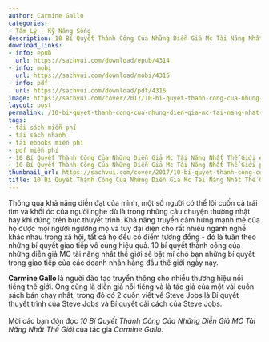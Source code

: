```yaml
---
author: Carmine Gallo
categories:
- Tâm Lý - Kỹ Năng Sống
description: 10 Bí Quyết Thành Công Của Những Diễn Giả Mc Tài Năng Nhất Thế Giới
download_links:
- info: epub
  url: https://sachvui.com/download/epub/4314
- info: mobi
  url: https://sachvui.com/download/mobi/4315
- info: pdf
  url: https://sachvui.com/download/pdf/4316
image: https://sachvui.com/cover/2017/10-bi-quyet-thanh-cong-cua-nhung-dien-gia-mc-tai-nang-nhat-the-gioi.jpg
layout: post
permalink: /10-bi-quyet-thanh-cong-cua-nhung-dien-gia-mc-tai-nang-nhat-the-gioi.html
tags:
- tải sách miễn phí
- tải sách nhanh
- tải ebooks miễn phí
- pdf miễn phí
- 10 Bí Quyết Thành Công Của Những Diễn Giả Mc Tài Năng Nhất Thế Giới ebook
- 10 Bí Quyết Thành Công Của Những Diễn Giả Mc Tài Năng Nhất Thế Giới pdf
thumbnail_url: https://sachvui.com/cover/2017/10-bi-quyet-thanh-cong-cua-nhung-dien-gia-mc-tai-nang-nhat-the-gioi.jpg
title: 10 Bí Quyết Thành Công Của Những Diễn Giả Mc Tài Năng Nhất Thế Giới
---
```


 <div class="item-desc text-justify"> <p>Thông qua khả năng diễn đạt của mình, một số người có thể lôi cuốn cả trái tim và khối óc của người nghe dù là trong những câu chuyện thường nhật hay khi đứng trên bục thuyết trình. Khả năng truyền cảm hứng mạnh mẽ của họ được mọi người ngưỡng mộ và tuy đại diện cho rất nhiều ngành nghề khác nhau trong xã hội, tất cả họ đều có điểm tương đồng - đó là tuân theo những bí quyết giao tiếp vô cùng hiệu quả. 10 bí quyết thành công của những diễn giả MC tài năng nhất thế giới sẽ bật mí cho bạn những bí quyết trong giao tiếp của các doanh nhân hàng đầu thế giới ngày nay.</p><p><strong>Carmine Gallo </strong>là người đào tạo truyền thông cho nhiều thương hiệu nổi tiếng thế giới. Ông cũng là diễn giả nổi tiếng và là tác giả của một vài cuốn sách bán chạy nhất, trong đó có 2 cuốn viết về Steve Jobs là Bí quyết thuyết trình của Steve Jobs và Bí quyết cải cách của Steve Jobs.<br><br>Mời các bạn đón đọc <em>10 Bí Quyết Thành Công Của Những Diễn Giả MC Tài Năng Nhất Thế Giới </em>của tác giả<em> Carmine Gallo.</em></p> </div>